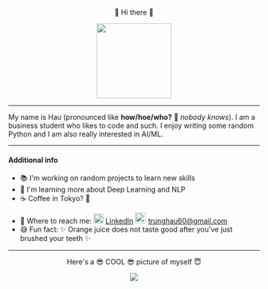 <p align="center"> 👋 Hi there 👋 </p>

<p align="center">
  <img  width="150" height="150" src="https://imgur.com/WYCjlxR.gif">
</p>

*****

My name is Hau (pronounced like **how/hoe/who?** 🤔 *nobody knows*). I am a business student who likes to code and such. I enjoy writing some random Python and I am also really interested in AI/ML. 

*****

#### Additional info
- 📚 I'm working on random projects to learn new skills
- 🌱 I'm learning more about Deep Learning and NLP
- ☕ Coffee in Tokyo? 🤔 
<script type="text/javascript" src="https://cdnjs.buymeacoffee.com/1.0.0/button.prod.min.js" data-name="bmc-button" data-slug="rOvpSz4" data-color="#FFFFFF" data-emoji=""  data-font="Cookie" data-text="uh.. coffee?" data-outline-color="#000" data-font-color="#000" data-coffee-color="#fd0" data-font-color="#000"></script>
- 💬 Where to reach me:  <img width=20 src="https://img.icons8.com/cute-clipart/64/000000/linkedin.png"/> [LinkedIn](https://www.linkedin.com/in/trunghaulelam/) <img width=22 src="https://img.icons8.com/clouds/100/000000/gmail.png"/> <trunghau60@gmail.com>
- 😅 Fun fact: ✨ Orange juice does not taste good after you've just brushed your teeth ✨

*****
<p align="center"> 
  Here's a 😎 COOL 😎 picture of myself 😇 
</p>
<p align="center">
  <img src="https://imgur.com/i5RCt0N.jpg">
</p>
